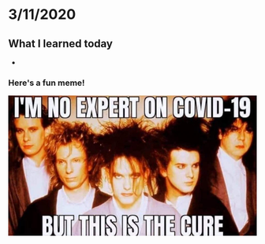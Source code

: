 # 3/11/2020

## What I learned today 

-


### Here's a fun meme!

![Picture](Images/joke-the-cure.jpg)